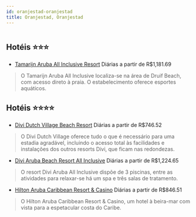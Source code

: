 ```yaml
---
id: oranjestad-oranjestad
title: Oranjestad, Oranjestad
---
```


<center><img src="https://novo-hu.s3.amazonaws.com/reservas/ota/prod/hotel/1644/tamarijin-aruba-all-inclusive-resort-001_20190403121230.jpg" alt="" /></center>


## Hotéis ⭐️⭐️⭐️

-    [Tamarijn Aruba All Inclusive Resort](https://www.hurb.com/aud/https://www.hurb.com/hoteis/oranjestad/tamarijn-aruba-all-inclusive-resort-OMN-3765?cmp=18055) Diárias a partir de R$1,181.69
   > O Tamarijn Aruba All Inclusive localiza-se na área de Druif Beach, com acesso direto à praia. O estabelecimento oferece esportes aquáticos. 

## Hotéis ⭐️⭐️⭐️⭐️

-    [Divi Dutch Village Beach Resort](https://www.hurb.com/aud/https://www.hurb.com/hoteis/oranjestad/divi-dutch-village-beach-resort-OMN-5114?cmp=18055) Diárias a partir de R$746.52
   > O Divi Dutch Village oferece tudo o que é necessário para uma estadia agradável, incluindo o acesso total às facilidades e instalações dos outros resorts Divi, que ficam nas redondezas.
-    [Divi Aruba Beach Resort All Inclusive](https://www.hurb.com/aud/https://www.hurb.com/hoteis/oranjestad/divi-aruba-beach-resort-all-inclusive-OMN-5113?cmp=18055) Diárias a partir de R$1,224.65
   > O resort Divi Aruba All Inclusive dispõe de 3 piscinas, entre as atividades para relaxar-se há um spa e três salas de tratamento.
-    [Hilton Aruba Caribbean Resort & Casino](https://www.hurb.com/aud/https://www.hurb.com/hoteis/oranjestad/hilton-aruba-caribbean-resort-casino-OMN-5123?cmp=18055) Diárias a partir de R$846.51
   > O Hilton Aruba Caribbean Resort & Casino, um hotel à beira-mar com vista para a espetacular costa do Caribe.
